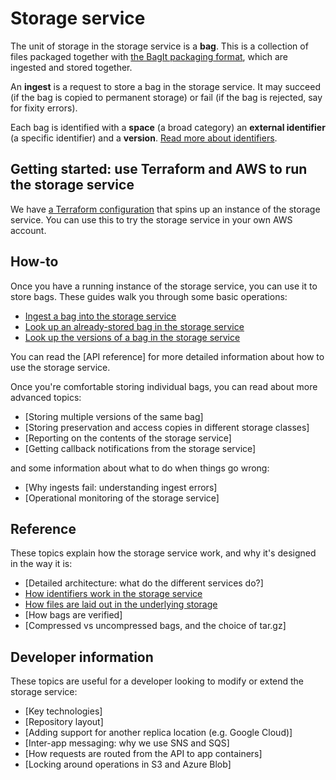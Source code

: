 # Storage service

The unit of storage in the storage service is a **bag**.
This is a collection of files packaged together with [the BagIt packaging format][bagit], which are ingested and stored together.

An **ingest** is a request to store a bag in the storage service.
It may succeed (if the bag is copied to permanent storage) or fail (if the bag is rejected, say for fixity errors).

Each bag is identified with a **space** (a broad category) an **external identifier** (a specific identifier) and a **version**.
[Read more about identifiers](explanations/identifiers.md).

[bagit]: https://datatracker.ietf.org/doc/html/rfc8493



## Getting started: use Terraform and AWS to run the storage service

We have [a Terraform configuration](../demo/terraform) that spins up an instance of the storage service.
You can use this to try the storage service in your own AWS account.



## How-to

Once you have a running instance of the storage service, you can use it to store bags.
These guides walk you through some basic operations:

-   [Ingest a bag into the storage service](howto/ingest-a-bag.md)
-   [Look up an already-stored bag in the storage service](howto/look-up-a-bag.md)
-   [Look up the versions of a bag in the storage service](howto/look-up-versions-of-a-bag.md)

You can read the [API reference] for more detailed information about how to use the storage service.

Once you're comfortable storing individual bags, you can read about more advanced topics:

-   [Storing multiple versions of the same bag]
-   [Storing preservation and access copies in different storage classes]
-   [Reporting on the contents of the storage service]
-   [Getting callback notifications from the storage service]

and some information about what to do when things go wrong:

-   [Why ingests fail: understanding ingest errors]
-   [Operational monitoring of the storage service]



## Reference

These topics explain how the storage service work, and why it's designed in the way it is:

-   [Detailed architecture: what do the different services do?]
-   [How identifiers work in the storage service](explanations/identifiers.md)
-   [How files are laid out in the underlying storage](explanations/file-layout.md)
-   [How bags are verified]
-   [Compressed vs uncompressed bags, and the choice of tar.gz]



## Developer information

These topics are useful for a developer looking to modify or extend the storage service:

-   [Key technologies]
-   [Repository layout]
-   [Adding support for another replica location (e.g. Google Cloud)]
-   [Inter-app messaging: why we use SNS and SQS]
-   [How requests are routed from the API to app containers]
-   [Locking around operations in S3 and Azure Blob]
